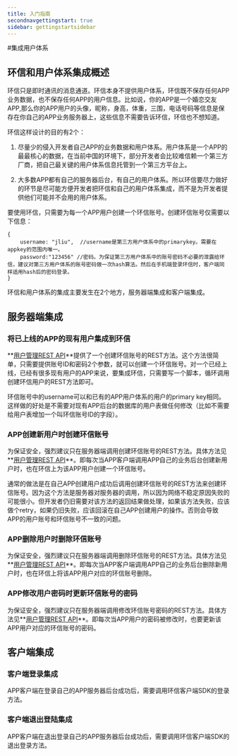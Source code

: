 ```yaml
---
title: 入门指南
secondnavgettingstart: true
sidebar: gettingstartsidebar
---
```



#集成用户体系

## 环信和用户体系集成概述
环信只是即时通讯的消息通道。环信本身不提供用户体系，环信既不保存任何APP业务数据，也不保存任何APP的用户信息。比如说，你的APP是一个婚恋交友APP,那么你的APP用户的头像，昵称，身高，体重，三围，电话号码等信息是保存在你自己的APP业务服务器上，这些信息不需要告诉环信，环信也不想知道。

环信这样设计的目的有2个：

 
1. 尽量少的侵入开发者自己APP的业务数据和用户体系。用户体系是一个APP的最最核心的数据，在当前中国的环境下，部分开发者会比较难信赖一个第三方厂商，把自己最关键的用户体系信息托管到一个第三方平台上。
 
1. 大多数APP都有自己的服务器后台，有自己的用户体系。所以环信要尽力做好的环节是尽可能方便开发者把环信和自己的用户体系集成，而不是为开发者提供他们可能并不会用的用户体系。


要使用环信，只需要为每一个APP用户创建一个环信账号。创建环信账号仅需要以下信息：


	{
		username: "jliu",  //username是第三方用户体系中的primarykey。需要在appkey的范围内唯一。
		password:"123456" //密码。为保证第三方用户体系中的账号密码不必要的泄露给环信，建议对第三方用户体系的账号密码做一次hash算法。然后在手机端登录环信时，客户端同样适用hash后的密码登录。
	}


环信和用户体系的集成主要发生在2个地方，服务器端集成和客户端集成。


## 服务器端集成

### 将已上线的APP的现有用户集成到环信
**[用户管理REST API](/docs/emchat/rest/userapi)**提供了一个创建环信账号的REST方法。这个方法很简单，只需要提供账号ID和密码2个参数，就可以创建一个环信账号。对一个已经上线，已经有很多现有用户的APP来说，要集成环信，只需要写一个脚本，循环调用创建环信用户的REST方法即可。

环信账号中的username可以和已有的APP用户体系的用户的primary key相同。这样做的好处是不需要对现有APP后台的数据库的用户表做任何修改（比如不需要给用户表增加一个叫环信账号ID的字段）。

### APP创建新用户时创建环信账号
为保证安全，强烈建议只在服务器端调用创建环信账号的REST方法。具体方法见**[用户管理REST API](/docs/emchat/rest/userapi)**。即每次当APP客户端调用APP自己的业务后台创建新用户时，也在环信上为该APP用户创建一个环信账号。

通常的做法是在自己APP创建用户成功后调用创建环信账号的REST方法来创建环信账号。因为这个方法是服务器对服务器的调用，所以因为网络不稳定原因失败的可能很小。但开发者仍旧需要对该方法的返回结果做处理，如果该方法失败，应该做个retry，如果仍旧失败，应该回滚在自己APP创建用户的操作。否则会导致APP的用户账号和环信账号不一致的问题。

### APP删除用户时删除环信账号

为保证安全，强烈建议只在服务器端调用删除环信账号的REST方法。具体方法见**[用户管理REST API](/docs/emchat/rest/userapi)**。即每次当APP客户端调用APP自己的业务后台删除新用户时，也在环信上将该APP用户对应的环信账号删除。

### APP修改用户密码时更新环信账号的密码

为保证安全，强烈建议只在服务器端调用修改环信账号密码的REST方法。具体方法见**[用户管理REST API](/docs/emchat/rest/userapi)**。即每次当APP用户的密码被修改时，也要更新该APP用户对应的环信账号的密码。

## 客户端集成


### 客户端登录集成
APP客户端在登录自己的APP服务器后台成功后，需要调用环信客户端SDK的登录方法。

### 客户端退出登陆集成
APP客户端在退出登录自己的APP服务器后台成功后，需要调用环信客户端SDK的退出登录方法。
